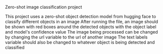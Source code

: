 Zero-shot image classification project

This project uses a zero-shot object detection model from hugging face to classify different objects in an image
After running the file, an image should be shown with red boxes around the detected objects with the object label and model's confidence value
The image being processed can be changed by changing the url variable to the url of another image
The text labels variable should also be changed to whatever object is being detected and classified